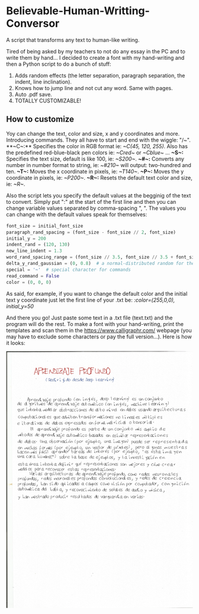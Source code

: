 # Believable-Human-Writting-Conversor
A script that transforms any text to human-like writing.

Tired of being asked by my teachers to not do any essay in the PC and to write them by hand... I decided to create a font with my hand-writing and then a Python script to do a bunch of stuff:

1. Adds random effects (the letter separation, paragraph separation, the indent, line inclination).
2. Knows how to jump line and not cut any word. Same with pages.
3. Auto .pdf save.
4. TOTALLY CUSTOMIZABLE!

## How to customize
Yoy can change the text, color and size, x and y coordinates and more. Introducing commands. They all have to start and end with the wiggle: "/~".
**\~C~:** Specifies the color in RGB format ie: _~C(45, 120, 255)_. Also has the predefined red-blue-black pen colors ie: _~Cred~_ or _~Cblue~_ ...
**~S~:** Specifies the text size, default is like 100, ie: _~S200~_.
**~#~:** Converts any number in number format to string, ie: _~#210~_ will output: two-hundred and ten.
**~T~:** Moves the x coordinate in pixels, ie: _~T140~_.
**~P~:** Moves the y coordinate in pixels, ie: _~P200~_.
**~R~:** Resets the default text color and size, ie: _~R~_.

Also the script lets you specify the default values at the begginig of the text to convert. Simply put ":" at the start of the first line and then you can change variable values separated by comma-spacing ", ". The values you can change with the default values speak for themselves: 

```python
font_size = initial_font_size
paragraph_rand_spacing = (font_size - font_size // 2, font_size)
initial_y = 200
indent_rand = (120, 130)
new_line_indent = 1.3
word_rand_spacing_range = (font_size // 3.5, font_size // 3.5 + font_size // 10)
delta_y_rand_gaussian = (0, 0.8)  # a normal-distributed random for the inclination of each line
special = '~'  # special character for commands
read_command = False
color = (0, 0, 0) 
```

As said, for example, if you want to change the default color and the initial text y coordinate just let the first line of your .txt be:
_:color=(255,0,0), initial_y=50_

And there you go! Just paste some text in a .txt file (text.txt) and the program will do the rest. To make a font with your hand-writing, print the templates and scan them in the https://www.calligraphr.com/ webpage (you may have to exclude some characters or pay the full version...). Here is how it looks:

![](text.png)





